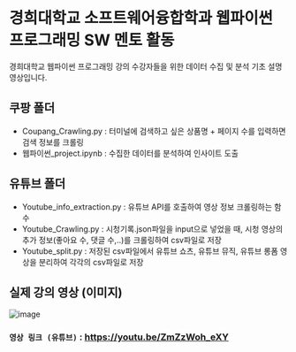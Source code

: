 # 경희대학교 소프트웨어융합학과 웹파이썬 프로그래밍 SW 멘토 활동
경희대학교 웹파이썬 프로그래밍 강의 수강자들을 위한 데이터 수집 및 분석 기초 설명 영상입니다.

## 쿠팡 폴더
- Coupang_Crawling.py : 터미널에 검색하고 싶은 상품명 + 페이지 수를 입력하면 검색 정보를 크롤링
- 웹파이썬_project.ipynb : 수집한 데이터를 분석하여 인사이트 도출

## 유튜브 폴더
- Youtube_info_extraction.py : 유튜브 API를 호출하여 영상 정보 크롤링하는 함수
- Youtube_Crawling.py : 시청기록.json파일을 input으로 넣었을 때, 시청 영상의 추가 정보(좋아요 수, 댓글 수,..)를 크롤링하여 csv파일로 저장
- Youtube_split.py : 저장된 csv파일에서 유튜브 쇼츠, 유튜브 뮤직, 유튜브 롱폼 영상을 분리하여 각각의 csv파일로 저장
  
## 실제 강의 영상 (이미지)
![image](https://github.com/9unu/Web_python_Lecture_TA/assets/124652096/3b7b07a3-81e2-48aa-9828-a3d2fdeed4e6)

### `영상 링크 (유튜브)` : https://youtu.be/ZmZzWoh_eXY
